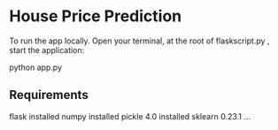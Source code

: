 #  House Price Prediction

To run the app locally. Open your terminal, at the root of flaskscript.py , start the application: 

 python app.py

##  Requirements

flask installed
numpy installed
pickle 4.0 installed 
sklearn 0.23.1 
... 
